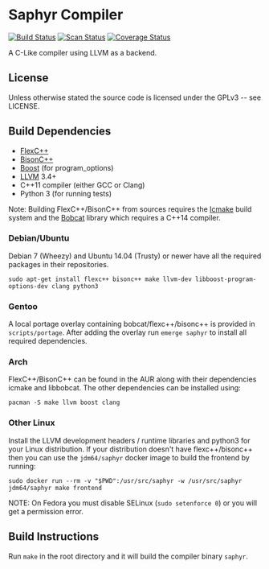 # Saphyr Compiler
[![Build Status](https://travis-ci.org/jdm64/saphyr.svg)](https://travis-ci.org/jdm64/saphyr)
[![Scan Status](https://scan.coverity.com/projects/4591/badge.svg)](https://scan.coverity.com/projects/4591)
[![Coverage Status](https://coveralls.io/repos/jdm64/saphyr/badge.svg?branch=master)](https://coveralls.io/r/jdm64/saphyr?branch=master)

A C-Like compiler using LLVM as a backend.

## License ##

Unless otherwise stated the source code is licensed under the GPLv3 -- see LICENSE.

## Build Dependencies ##

* [FlexC++](https://fbb-git.github.io/flexcpp/)
* [BisonC++](https://fbb-git.github.io/bisoncpp/)
* [Boost](http://www.boost.org/) (for program_options)
* [LLVM](http://llvm.org/) 3.4+
* C++11 compiler (either GCC or Clang)
* Python 3 (for running tests)

Note: Building FlexC++/BisonC++ from sources requires the [Icmake](https://fbb-git.github.io/icmake/) build
system and the [Bobcat](https://fbb-git.github.io/bobcat/) library which requires a C++14 compiler.

### Debian/Ubuntu ###

Debian 7 (Wheezy) and Ubuntu 14.04 (Trusty) or newer have all the required packages in their repositories.

`sudo apt-get install flexc++ bisonc++ make llvm-dev libboost-program-options-dev clang python3`

### Gentoo ###

A local portage overlay containing bobcat/flexc++/bisonc++ is provided in `scripts/portage`.
After adding the overlay run `emerge saphyr` to install all required dependencies.

### Arch ###

FlexC++/BisonC++ can be found in the AUR along with their dependencies icmake and libbobcat.
The other dependencies can be installed using:

`pacman -S make llvm boost clang`

### Other Linux ###

Install the LLVM development headers / runtime libraries and python3 for your Linux distribution.
If your distribution doesn't have flexc++/bisonc++ then you can use the `jdm64/saphyr` docker image
to build the frontend by running:

`sudo docker run --rm -v "$PWD":/usr/src/saphyr -w /usr/src/saphyr jdm64/saphyr make frontend`

NOTE: On Fedora you must disable SELinux (`sudo setenforce 0`) or you will get a permission error.

## Build Instructions ##

Run `make` in the root directory and it will build the compiler binary `saphyr`.
